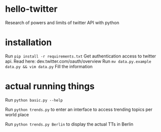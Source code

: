 # hello-twitter
Research of powers and limits of twitter API with python


# installation
Run `pip install -r requirements.txt`
Get authentication access to twitter api. Read here: dev.twitter.com/oauth/overview
Run `mv data.py.example data.py && vim data.py`
Fill the information

# actual running things

Run `python basic.py --help`

Run `python trends.py` to enter an interface to access trending topics per world place

Run `python trends.py Berlin` to display the actual TTs in Berlin
